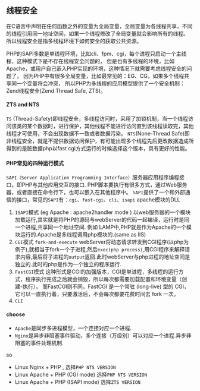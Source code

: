 ## 线程安全

在C语言中声明在任何函数之外的变量为全局变量，全局变量为各线程共享，不同的线程引用同一地址空间，如果一个线程修改了全局变量就会影响所有的线程。
所以线程安全是指多线程环境下如何安全的获取公共资源。

PHP的SAPI多数是单线程环境，比如cli、fpm、cgi，每个进程只启动一个主线程，这种模式下是不存在线程安全问题的，
但是也有多线程的环境，比如Apache，或用户自己嵌入PHP实现的环境，这种情况下就需要考虑线程安全的问题了，
因为PHP中有很多全局变量，比如最常见的：EG、CG，如果多个线程共享同一个变量将会冲突，
所以PHP为多线程的应用模型提供了一个安全机制：Zend线程安全(Zend Thread Safe, ZTS)。


#### ZTS and NTS  

`TS` (Thread-Safety)即线程安全，多线程访问时，采用了加锁机制，当一个线程访问该类的某个数据时，进行保护，其他线程不能进行访问直到该线程读取完，其他线程才可使用，不会出现数据不一致或者数据污染。
`NTS`(None-Thread Safe)即非线程安全，就是不提供数据访问保护，有可能出现多个线程先后更改数据造成所得到的是脏数据php以fast cgi方式运行的时候选择这个版本，具有更好的性能。

#### PHP常见的四种运行模式

`SAPI（Server Application Programming Interface）`服务器应用程序编程接口，即PHP与其他应用交互的接口.
PHP脚本要执行有很多方式，通过Web服务器，或者直接在命令行下，也可以嵌入在其他程序中。
`SAPI`提供了一个和外部通信的接口，常见的`SAPI`有：`cgi`、`fast-cgi`、`cli`、`isapi` apache模块的DLL
 
 1. `ISAPI`模式 (eg Apache : apache2handler mode ) 以web服务器的一个模块加载运行,其实就是将PHP的源码与webServer的代码一起编译，运行时是同一个进程,共享同一个地址空间. 例如 LAMP中,PHP就是作为Apache的一个模块运行的.Apache是多线程调用php模块的.(same as IIS)
 1. `CGI`模式  `fork-and-execute` webServer将动态请求转发到CGI程序(以php为例子),就相当于fork一个子进程,然后`exec(php process)`,用CGI程序来解释请求内容,最后将子进程的`output`返回.此时webServer与php进程的地址空间是独立的.此时的php是作为一个独立的程序运行.
 1. `FastCGI`模式 这种形式是CGI的加强版本，CGI是单进程，多线程的运行方式，程序执行完成之后就会销毁，所以每次都需要加载配置和环境变量（创建-执行）。
   而FastCGI则不同，FastCGI 是一个常驻 (long-live) 型的 CGI，它可以一直执行着，只要激活后，不会每次都要花费时间去 fork 一次。
 1. `CLI`

#### choose 

 - `Apache`是同步多进程模型，一个连接对应一个进程. 
 - `Nginx`是异步非阻塞事件驱动，多个连接（万级别）可以对应一个进程.异步非阻塞的事件处理机制.

so 

 - Linux Nginx + PHP , 选择`PHP NTS VERSION`
 - Linux Apache + PHP (CGI mode)  选择`PHP NTS VERSION`
 - Linux Apache + PHP (ISAPI mode) 选择`ZTS VERSION`

